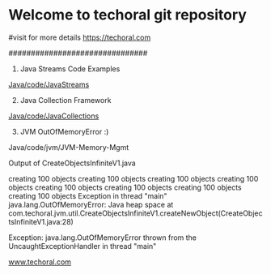 # Welcome to  techoral git repository

#visit for more details
https://techoral.com

###############################

1. Java Streams Code Examples

[Java/code/JavaStreams](https://github.com/deonash/techoral-git/tree/d6f5419b5ed3e453415f290b6e071bd3b130a155/Java/code/JavaStreams)

2. Java Collection Framework

[Java/code/JavaCollections](https://github.com/deonash/techoral-git/tree/83eabff02ad3a6b5bb1c0211e84276c8962019d4/Java/code/JavaCollections)

3. JVM OutOfMemoryError :)

Java/code/jvm/JVM-Memory-Mgmt

Output of CreateObjectsInfiniteV1.java

>>>

creating 100 objects
creating 100 objects
creating 100 objects
creating 100 objects
creating 100 objects
creating 100 objects
creating 100 objects
creating 100 objects
Exception in thread "main" java.lang.OutOfMemoryError: Java heap space
	at com.techoral.jvm.util.CreateObjectsInfiniteV1.createNewObject(CreateObjectsInfiniteV1.java:28)

Exception: java.lang.OutOfMemoryError thrown from the UncaughtExceptionHandler in thread "main"


www.techoral.com

